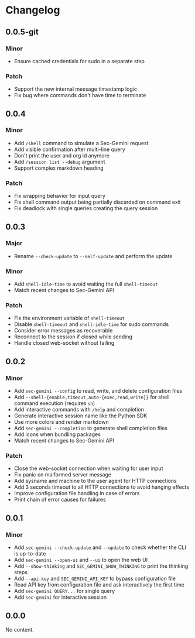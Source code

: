 # Changelog

## 0.0.5-git

### Minor

- Ensure cached credentials for sudo in a separate step

### Patch

- Support the new internal message timestamp logic
- Fix bug where commands don't have time to terminate

## 0.0.4

### Minor

- Add `/shell` command to simulate a Sec-Gemini request
- Add visible confirmation after multi-line query
- Don't print the user and org id anymore
- Add `/session list --debug` argument
- Support complex markdown heading

### Patch

- Fix wrapping behavior for input query
- Fix shell command output being partially discarded on command exit
- Fix deadlock with single queries creating the query session

## 0.0.3

### Major

- Rename `--check-update` to `--self-update` and perform the update

### Minor

- Add `shell-idle-time` to avoid waiting the full `shell-timeout`
- Match recent changes to Sec-Gemini API

### Patch

- Fix the environment variable of `shell-timeout`
- Disable `shell-timeout` and `shell-idle-time` for sudo commands
- Consider error messages as recoverable
- Reconnect to the session if closed while sending
- Handle closed web-socket without failing

## 0.0.2

### Minor

- Add `sec-gemini --config` to read, write, and delete configuration files
- Add `--shell-{enable,timeout,auto-{exec,read,write}}` for shell command execution (requires `sh`)
- Add interactive commands with `/help` and completion
- Generate interactive session name like the Python SDK
- Use more colors and render markdown
- Add `sec-gemini --completion` to generate shell completion files
- Add icons when bundling packages
- Match recent changes to Sec-Gemini API

### Patch

- Close the web-socket connection when waiting for user input
- Fix panic on malformed server message
- Add sysname and machine to the user agent for HTTP connections
- Add 3 seconds timeout to all HTTP connections to avoid hanging effects
- Improve configuration file handling in case of errors
- Print chain of error causes for failures

## 0.0.1

### Minor

- Add `sec-gemini --check-update` and `--update` to check whether the CLI is up-to-date
- Add `sec-gemini --open-ui` and `--ui` to open the web UI
- Add `--show-thinking` and `SEC_GEMINI_SHOW_THINKING` to print the thinking steps
- Add `--api-key` and `SEC_GEMINI_API_KEY` to bypass configuration file
- Read API key from configuration file and ask interactively the first time
- Add `sec-gemini QUERY...` for single query
- Add `sec-gemini` for interactive session

## 0.0.0

No content.

<!-- Increment to skip CHANGELOG.md test: 1 -->
